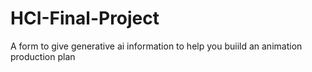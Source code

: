 # HCI-Final-Project
 A form to give generative ai information to help you buiild an animation production plan
